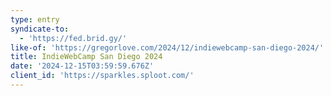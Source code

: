 ```yaml
---
type: entry
syndicate-to:
  - 'https://fed.brid.gy/'
like-of: 'https://gregorlove.com/2024/12/indiewebcamp-san-diego-2024/'
title: IndieWebCamp San Diego 2024
date: '2024-12-15T03:59:59.676Z'
client_id: 'https://sparkles.sploot.com/'
---
```


